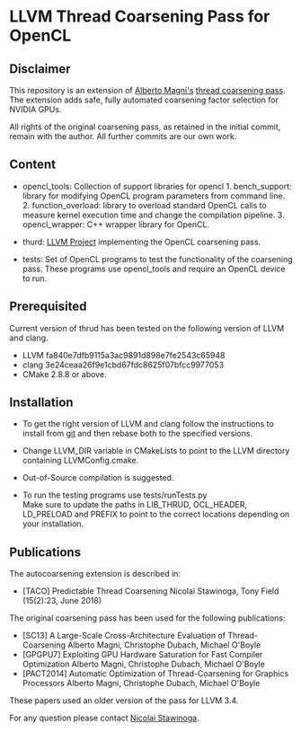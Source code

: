 LLVM Thread Coarsening Pass for OpenCL
======================================


Disclaimer
----------

This repository is an extension of [Alberto Magni's][email/alberto] [thread coarsening pass][www/originalCoarsening].
The extension adds safe, fully automated coarsening factor selection for NVIDIA GPUs.

All rights of the original coarsening pass, as retained in the initial commit, remain with the author. All further commits are our own work.

Content
-------

* opencl\_tools: Collection of support libraries for opencl
                 1. bench_support: library for modifying OpenCL program parameters from command line. 
                 2. function_overload: library to overload standard OpenCL calls to measure kernel execution time and change the compilation pipeline.
                 3. opencl_wrapper: C++ wrapper library for OpenCL.

* thurd: [LLVM Project][www/llvmProject] implementing the OpenCL coarsening pass. 

* tests: Set of OpenCL programs to test the functionality of the coarsening pass. 
          These programs use opencl_tools and require an OpenCL device to run. 

Prerequisited
-------------

Current version of thrud has been tested on the following version of LLVM and clang.
* LLVM fa840e7dfb9115a3ac9891d898e7fe2543c65948 
* clang 3e24ceaa26f9e1cbd67fdc8625f07bfcc9977053
* CMake 2.8.8 or above.

Installation
------------

* To get the right version of LLVM and clang follow the instructions to install from [git][www/llvmGit]
and then rebase both to the specified versions.

* Change LLVM\_DIR variable in CMakeLists to point to the LLVM directory containing
  LLVMConfig.cmake.

* Out-of-Source compilation is suggested.

* To run the testing programs use tests/runTests.py  
  Make sure to update the paths in LIB\_THRUD, OCL\_HEADER, LD\_PRELOAD and PREFIX
  to point to the correct locations depending on your installation.

Publications
------------

The autocoarsening extension is described in:

* [TACO] Predictable Thread Coarsening
Nicolai Stawinoga, Tony Field (15(2):23, June 2018)

The original coarsening pass has been used for the following publications:

* [SC13] A Large-Scale Cross-Architecture Evaluation of Thread-Coarsening
Alberto Magni, Christophe Dubach, Michael O'Boyle 
* [GPGPU7] Exploiting GPU Hardware Saturation for Fast Compiler Optimization
Alberto Magni, Christophe Dubach, Michael O'Boyle 
* [PACT2014] Automatic Optimization of Thread-Coarsening for Graphics Processors
Alberto Magni, Christophe Dubach, Michael O'Boyle 

These papers used an older version of the pass for LLVM 3.4.

For any question please contact [Nicolai Stawinoga][email/nicolai].

[email/nicolai]: n.stawinoga13@imperial.ac.uk
[email/alberto]: a.magni@sms.ed.ac.uk
[www/originalCoarsening]: https://github.com/HariSeldon/coarsening_pass
[www/llvmProject]: http://llvm.org/docs/Projects.html
[www/llvmGit]: http://llvm.org/docs/GettingStarted.html#git-mirror 
